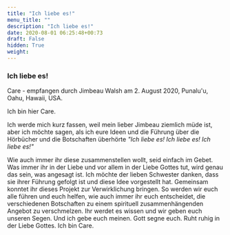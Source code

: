 ```yaml
---
title: "Ich liebe es!"
menu_title: ""
description: "Ich liebe es!"
date: 2020-08-01 06:25:48+00:73
draft: False
hidden: True
weight:
---
```

### Ich liebe es!

Care - empfangen durch Jimbeau Walsh am 2. August 2020, Punalu'u, Oahu, Hawaii, USA.

Ich bin hier Care.

Ich werde mich kurz fassen, weil mein lieber Jimbeau ziemlich müde ist, aber ich möchte sagen, als ich eure Ideen und die Führung über die Hörbücher und die Botschaften überhörte *"Ich liebe es! Ich liebe es! Ich liebe es!"*

Wie auch immer ihr diese zusammenstellen wollt, seid einfach im Gebet. Was immer ihr in der Liebe und vor allem in der Liebe Gottes tut, wird genau das sein, was angesagt ist. Ich möchte der lieben Schwester danken, dass sie ihrer Führung gefolgt ist und diese Idee vorgestellt hat. Gemeinsam konntet ihr dieses Projekt zur Verwirklichung bringen. So werden wir euch alle führen und euch helfen, wie auch immer ihr euch entscheidet, die verschiedenen Botschaften zu einem spirituell zusammenhängenden Angebot zu verschmelzen. Ihr werdet es wissen und wir geben euch unseren Segen. Und ich gebe euch meinen. Gott segne euch. Ruht ruhig in der Liebe Gottes. Ich bin Care.
